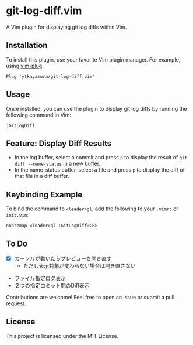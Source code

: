 # git-log-diff.vim

A Vim plugin for displaying git log diffs within Vim.

## Installation

To install this plugin, use your favorite Vim plugin manager. For example, using [vim-plug](https://github.com/junegunn/vim-plug):

```vim
Plug 'ytkayamura/git-log-diff.vim'
```

## Usage

Once installed, you can use the plugin to display git log diffs by running the following command in Vim:

```vim
:GitLogDiff
```

## Feature: Display Diff Results

- In the log buffer, select a commit and press `p` to display the result of `git diff --name-status` in a new buffer.
- In the name-status buffer, select a file and press `p` to display the diff of that file in a diff buffer.

## Keybinding Example

To bind the command to `<leader>gl`, add the following to your `.vimrc` or `init.vim`:

```vim
nnoremap <leader>gl :GitLogDiff<CR>
```

## To Do
- [x] カーソルが動いたらプレビューを開き直す
  - ただし表示対象が変わらない場合は開き直さない
- ファイル指定ログ表示
- ２つの指定コミット間のDiff表示

Contributions are welcome! Feel free to open an issue or submit a pull request.

## License

This project is licensed under the MIT License.
